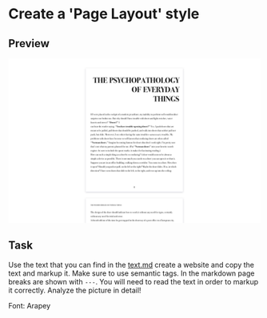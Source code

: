 # Create a 'Page Layout' style

## Preview

![Page Style Preview](./assets/img/preview.png)

## Task

Use the text that you can find in the [text.md](./text.md) create a website and copy the text and markup it. Make sure to use semantic tags. In the markdown page breaks are shown with `---`.
You will need to read the text in order to markup it correctly. Analyze the picture in detail!

Font: Arapey
